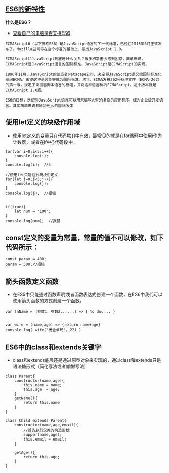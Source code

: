 ## [ES6的新特性](http://es6.ruanyifeng.com/#undefined)
**什么是ES6？**
* [查看自己的电脑是否支持ES6](http://ruanyf.github.io/es-checker/index.cn.html)
```
ECMAScript6（以下简称ES6）是JavaScript语言的下一代标准，已经在2015年6月正式发布了。Mozilla公司将在这个标准的基础上，推出JavaScript 2.0。

ECMAScript和JavaScript到底是什么关系？很多初学者会感到困惑，简单来说，ECMAScript是JavaScript语言的国际标准，JavaScript是ECMAScript的实现。

1996年11月，JavaScript的创造者Netscape公司，决定将JavaScript提交给国际标准化组织ECMA，希望这种语言能够成为国际标准。次年，ECMA发布262号标准文件（ECMA-262）的第一版，规定了浏览器脚本语言的标准，并将这种语言称为ECMAScript。这个版本就是ECMAScript 1.0版。

ES6的目标，是使得JavaScript语言可以用来编写大型的复杂的应用程序，成为企业级开发语言。其实简单来说ES6就是js的国际版本
```

## 使用let定义的块级作用域
* 使用let定义的变量只在代码块{}中有效，最常见的就是在for循环中使用i作为计数器，或者在if中{}代码段中。
```
for(var i=0;i<5;i++){
	console.log(i);
}
console.log(i);  //5

//使用let只能在代码块中定义
for(let j=0;j<5;j++){
	console.log(j);
}
console.log(j);  //报错


if(true){
	let num = '100';
}
console.log(num);  //报错
```

## const定义的变量为常量，常量的值不可以修改，如下代码所示：
```
const param = 400;
param = 500;//报错
```

## 箭头函数定义函数
* 在ES5中只能通过函数声明或者函数表达式创建一个函数，在ES6中我们可以使用箭头函数的方式创建一个函数。
```
var fnName = (参数1，参数2......) => { to do.... }


var wife = (name,age) => {return name+age}
console.log( wife("杨金卓玛"，22) )
```

## ES6中的class和extends关键字
* class和extends底层还是通过原型对象来实现的，通过class和extends只是语法糖形式（简化写法或者偷懒写法）
```
class Parent{
	constructor(name,age){
		this.name = name;
		this.age  = age;
	}
	getName(){
		return this.name
	}
}

class Child extends Parent{
	constructor(name,age,email){
		//首先执行父类的构造函数
		supper(name,age);
		this.email = email;
	}

	getAge(){
		return this.age;
	}
}
```
